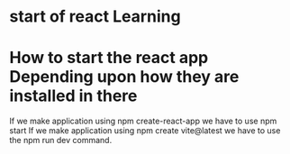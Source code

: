 # start of react Learning


# How to start the react app Depending upon how they are installed in there

If we make application using npm create-react-app we have to use npm start
If we make application using npm create vite@latest we have to use the npm run dev command.


